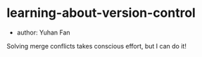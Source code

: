 # learning-about-version-control

-   author: Yuhan Fan

Solving merge conflicts takes conscious effort, but I can do it!
